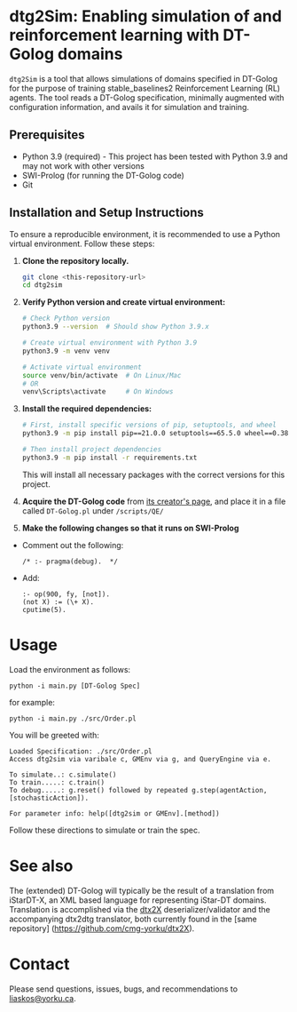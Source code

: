 # dtg2Sim: Enabling simulation of and reinforcement learning with DT-Golog domains

`dtg2Sim` is a tool that allows simulations of domains specified in DT-Golog for the purpose of training stable_baselines2 Reinforcement Learning (RL) agents. The tool reads a DT-Golog specification, minimally augmented with configuration information, and avails it for simulation and training.
## Prerequisites
- Python 3.9 (required) - This project has been tested with Python 3.9 and may not work with other versions
- SWI-Prolog (for running the DT-Golog code)
- Git
## Installation and Setup Instructions

To ensure a reproducible environment, it is recommended to use a Python virtual environment. Follow these steps:

1. **Clone the repository locally.**
   ```bash
   git clone <this-repository-url>
   cd dtg2sim
   ```

2. **Verify Python version and create virtual environment:**
   ```bash
   # Check Python version
   python3.9 --version  # Should show Python 3.9.x
   
   # Create virtual environment with Python 3.9
   python3.9 -m venv venv
   
   # Activate virtual environment
   source venv/bin/activate  # On Linux/Mac
   # OR
   venv\Scripts\activate     # On Windows
   ```

3. **Install the required dependencies:**
   ```bash
   # First, install specific versions of pip, setuptools, and wheel
   python3.9 -m pip install pip==21.0.0 setuptools==65.5.0 wheel==0.38.0
   
   # Then install project dependencies
   python3.9 -m pip install -r requirements.txt
   ```

   This will install all necessary packages with the correct versions for this project.

4. **Acquire the DT-Golog code** from [its creator's page](https://www.cs.ryerson.ca/~mes/publications/appendix/appendixC/dtgolog), and place it in a file called `DT-Golog.pl` under `/scripts/QE/`

5. **Make the following changes so that it runs on SWI-Prolog**
  - Comment out the following:
    ```
    /* :- pragma(debug).  */
    ```
  - Add:
    ```
    :- op(900, fy, [not]).
    (not X) := (\+ X).
    cputime(5).
    ```

# Usage

Load the environment as follows:

```
python -i main.py [DT-Golog Spec]
```

for example:

```
python -i main.py ./src/Order.pl
```

You will be greeted with:

```
Loaded Specification: ./src/Order.pl
Access dtg2sim via varibale c, GMEnv via g, and QueryEngine via e.

To simulate..: c.simulate()
To train.....: c.train()
To debug.....: g.reset() followed by repeated g.step(agentAction,[stochasticAction]).

For parameter info: help([dtg2sim or GMEnv].[method])
```

Follow these directions to simulate or train the spec.
# See also

The (extended) DT-Golog will typically be the result of a translation from iStarDT-X, an XML based language for representing iStar-DT domains. Translation is accomplished via the [dtx2X](https://github.com/cmg-yorku/dtx2X) deserializer/validator and the accompanying dtx2dtg translator, both currently found in the [same repository] (https://github.com/cmg-yorku/dtx2X).
# Contact

Please send questions, issues, bugs, and recommendations to [liaskos@yorku.ca](mailto:liaskos@yorku.ca?Subject=RLGen).


